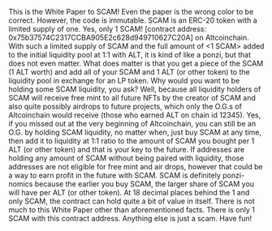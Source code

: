 This is the White Paper to SCAM! Even the paper is the wrong color
to be correct. However, the code is immutable. 
SCAM is an ERC-20 token with a limited supply of one. 
Yes, only 1 SCAM! 
[contract address: 0x75b37574C2317CCBA905E2c628d949710627C20A] on 
Altcoinchain.
With such a limited supply of SCAM and the full amount of <1 SCAM>
added to the initial liquidity pool at 1:1 with ALT, it is kind of like
a ponzi, but that does not even matter. What does matter is that you 
get a piece of the SCAM (1 ALT worth) and add all of your SCAM and 1 
ALT (or other token) to the liquidity pool in exchange for an LP token.
Why would you want to be holding some SCAM liquidity, you ask? 
Well, because all liquidity holders of SCAM will receive free mint to 
all future NFTs by the creator of SCAM and also quite possibly airdrops
to future projects, which only the O.G.s of Altcoinchain would receive 
(those who earned ALT on chain id 12345). Yes, if you missed out at the
very beginning of Altcoinchain, you can still be an O.G. by holding 
SCAM liquidity, no matter when, just buy SCAM at any time, then add it 
to liquidity at 1:1 ratio to the amount of SCAM you bought per 1 ALT 
(or other token) and that is your key to the future. If addresses are 
holding any amount of SCAM without being paired with liquidity, those 
addresses are not eligible for free mint and air drops, however that 
could be a way to earn profit in the future with SCAM.
SCAM is definitely ponzi-nomics because the earlier you buy SCAM, 
the larger share of SCAM you will have per ALT (or other token). At 18 
decimal places behind the 1 and only SCAM, the contract can hold quite 
a bit of value in itself.
There is not much to this White Paper other than aforementioned 
facts. There is only 1 SCAM with this contract address. Anything else 
is just a scam.
Have fun!
